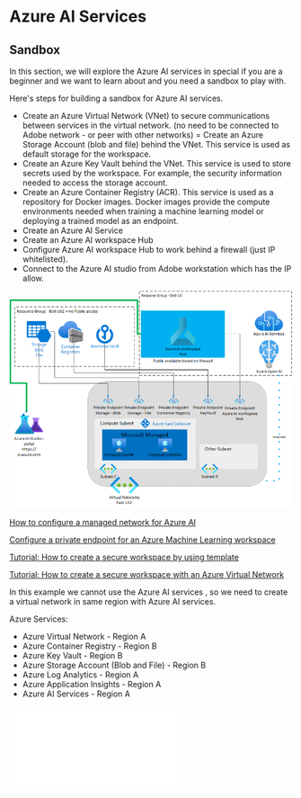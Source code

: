 # Azure AI Services

## Sandbox

In this section, we will explore the Azure AI services in special if you are a beginner and we want to learn about and you need a sandbox to play with.

Here's steps for building a sandbox for Azure AI services.

- Create an Azure Virtual Network (VNet) to secure communications between services in the virtual network. (no need to be connected to Adobe network - or peer with other networks)
= Create an Azure Storage Account (blob and file) behind the VNet. This service is used as default storage for the workspace.
- Create an Azure Key Vault behind the VNet. This service is used to store secrets used by the workspace. For example, the security information needed to access the storage account.
- Create an Azure Container Registry (ACR). This service is used as a repository for Docker images. Docker images provide the compute environments needed when training a machine learning model or deploying a trained model as an endpoint.
- Create an Azure AI Service
- Create an Azure AI workspace Hub
- Configure Azure AI workspace Hub to work behind a firewall (just IP whitelisted).
- Connect to the Azure AI studio from Adobe workstation which has the IP allow.

![Sandbox](./azureaisandbox.png)

[How to configure a managed network for Azure AI](https://learn.microsoft.com/en-us/azure/ai-studio/how-to/configure-managed-network?tabs=azure-cli)

[Configure a private endpoint for an Azure Machine Learning workspace][def2]

[Tutorial: How to create a secure workspace by using template](https://learn.microsoft.com/en-us/azure/machine-learning/tutorial-create-secure-workspace-template?view=azureml-api-2&tabs=bicep%2Ccli)

[Tutorial: How to create a secure workspace with an Azure Virtual Network][def]

[def]: https://learn.microsoft.com/en-us/azure/machine-learning/tutorial-create-secure-workspace-vnet?view=azureml-api-2
[def2]: https://docs.microsoft.com/en-us/azure/machine-learning/how-to-configure-private-endpoint

In this example we cannot use the Azure AI services , so we need to create a virtual network in same region with Azure AI services.

Azure Services:

- Azure Virtual Network - Region A
- Azure Container Registry - Region B
- Azure Key Vault - Region B
- Azure Storage Account (Blob and File) - Region B
- Azure Log Analytics - Region A
- Azure Application Insights - Region A
- Azure AI Services - Region A

![Sandbox VNET](./sandbox-vnet.json)
